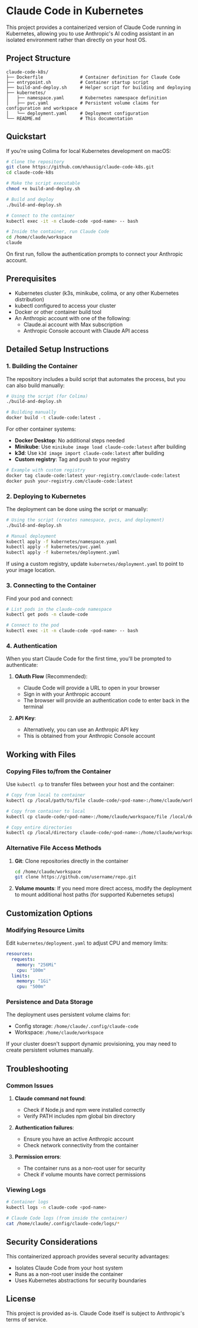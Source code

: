 # Claude Code in Kubernetes

This project provides a containerized version of Claude Code running in Kubernetes, allowing you to use Anthropic's AI coding assistant in an isolated environment rather than directly on your host OS.

## Project Structure

```
claude-code-k8s/
├── Dockerfile              # Container definition for Claude Code
├── entrypoint.sh           # Container startup script
├── build-and-deploy.sh     # Helper script for building and deploying
├── kubernetes/
│   ├── namespace.yaml      # Kubernetes namespace definition
│   ├── pvc.yaml            # Persistent volume claims for configuration and workspace
│   └── deployment.yaml     # Deployment configuration
└── README.md               # This documentation
```

## Quickstart

If you're using Colima for local Kubernetes development on macOS:

```bash
# Clone the repository
git clone https://github.com/ehausig/claude-code-k8s.git
cd claude-code-k8s

# Make the script executable
chmod +x build-and-deploy.sh

# Build and deploy
./build-and-deploy.sh

# Connect to the container
kubectl exec -it -n claude-code <pod-name> -- bash

# Inside the container, run Claude Code
cd /home/claude/workspace
claude
```

On first run, follow the authentication prompts to connect your Anthropic account.

## Prerequisites

- Kubernetes cluster (k3s, minikube, colima, or any other Kubernetes distribution)
- kubectl configured to access your cluster
- Docker or other container build tool
- An Anthropic account with one of the following:
  - Claude.ai account with Max subscription
  - Anthropic Console account with Claude API access

## Detailed Setup Instructions

### 1. Building the Container

The repository includes a build script that automates the process, but you can also build manually:

```bash
# Using the script (for Colima)
./build-and-deploy.sh

# Building manually
docker build -t claude-code:latest .
```

For other container systems:
- **Docker Desktop**: No additional steps needed
- **Minikube**: Use `minikube image load claude-code:latest` after building
- **k3d**: Use `k3d image import claude-code:latest` after building
- **Custom registry**: Tag and push to your registry

```bash
# Example with custom registry
docker tag claude-code:latest your-registry.com/claude-code:latest
docker push your-registry.com/claude-code:latest
```

### 2. Deploying to Kubernetes

The deployment can be done using the script or manually:

```bash
# Using the script (creates namespace, pvcs, and deployment)
./build-and-deploy.sh

# Manual deployment
kubectl apply -f kubernetes/namespace.yaml
kubectl apply -f kubernetes/pvc.yaml
kubectl apply -f kubernetes/deployment.yaml
```

If using a custom registry, update `kubernetes/deployment.yaml` to point to your image location.

### 3. Connecting to the Container

Find your pod and connect:

```bash
# List pods in the claude-code namespace
kubectl get pods -n claude-code

# Connect to the pod
kubectl exec -it -n claude-code <pod-name> -- bash
```

### 4. Authentication

When you start Claude Code for the first time, you'll be prompted to authenticate:

1. **OAuth Flow** (Recommended):
   - Claude Code will provide a URL to open in your browser
   - Sign in with your Anthropic account
   - The browser will provide an authentication code to enter back in the terminal

2. **API Key**:
   - Alternatively, you can use an Anthropic API key
   - This is obtained from your Anthropic Console account

## Working with Files

### Copying Files to/from the Container

Use `kubectl cp` to transfer files between your host and the container:

```bash
# Copy from local to container
kubectl cp /local/path/to/file claude-code/<pod-name>:/home/claude/workspace/file -n claude-code

# Copy from container to local
kubectl cp claude-code/<pod-name>:/home/claude/workspace/file /local/destination/path -n claude-code

# Copy entire directories
kubectl cp /local/directory claude-code/<pod-name>:/home/claude/workspace/directory -n claude-code
```

### Alternative File Access Methods

1. **Git**: Clone repositories directly in the container
   ```bash
   cd /home/claude/workspace
   git clone https://github.com/username/repo.git
   ```

2. **Volume mounts**: If you need more direct access, modify the deployment to mount additional host paths (for supported Kubernetes setups)

## Customization Options

### Modifying Resource Limits

Edit `kubernetes/deployment.yaml` to adjust CPU and memory limits:

```yaml
resources:
  requests:
    memory: "256Mi"
    cpu: "100m"
  limits:
    memory: "1Gi"
    cpu: "500m"
```

### Persistence and Data Storage

The deployment uses persistent volume claims for:
- Config storage: `/home/claude/.config/claude-code`
- Workspace: `/home/claude/workspace`

If your cluster doesn't support dynamic provisioning, you may need to create persistent volumes manually.

## Troubleshooting

### Common Issues

1. **Claude command not found**:
   - Check if Node.js and npm were installed correctly
   - Verify PATH includes npm global bin directory

2. **Authentication failures**:
   - Ensure you have an active Anthropic account
   - Check network connectivity from the container

3. **Permission errors**:
   - The container runs as a non-root user for security
   - Check if volume mounts have correct permissions

### Viewing Logs

```bash
# Container logs
kubectl logs -n claude-code <pod-name>

# Claude Code logs (from inside the container)
cat /home/claude/.config/claude-code/logs/*
```

## Security Considerations

This containerized approach provides several security advantages:
- Isolates Claude Code from your host system
- Runs as a non-root user inside the container
- Uses Kubernetes abstractions for security boundaries

## License

This project is provided as-is. Claude Code itself is subject to Anthropic's terms of service.
